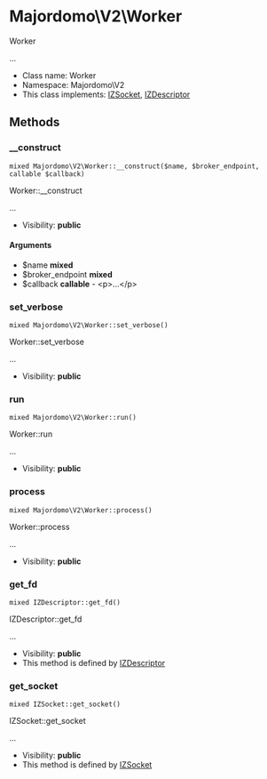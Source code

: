 Majordomo\V2\Worker
===============

Worker

...


* Class name: Worker
* Namespace: Majordomo\V2
* This class implements: [IZSocket](IZSocket.md), [IZDescriptor](IZDescriptor.md)






Methods
-------


### __construct

    mixed Majordomo\V2\Worker::__construct($name, $broker_endpoint, callable $callback)

Worker::__construct

...

* Visibility: **public**


#### Arguments
* $name **mixed**
* $broker_endpoint **mixed**
* $callback **callable** - &lt;p&gt;...&lt;/p&gt;



### set_verbose

    mixed Majordomo\V2\Worker::set_verbose()

Worker::set_verbose

...

* Visibility: **public**




### run

    mixed Majordomo\V2\Worker::run()

Worker::run

...

* Visibility: **public**




### process

    mixed Majordomo\V2\Worker::process()

Worker::process

...

* Visibility: **public**




### get_fd

    mixed IZDescriptor::get_fd()

IZDescriptor::get_fd

...

* Visibility: **public**
* This method is defined by [IZDescriptor](IZDescriptor.md)




### get_socket

    mixed IZSocket::get_socket()

IZSocket::get_socket

...

* Visibility: **public**
* This method is defined by [IZSocket](IZSocket.md)



